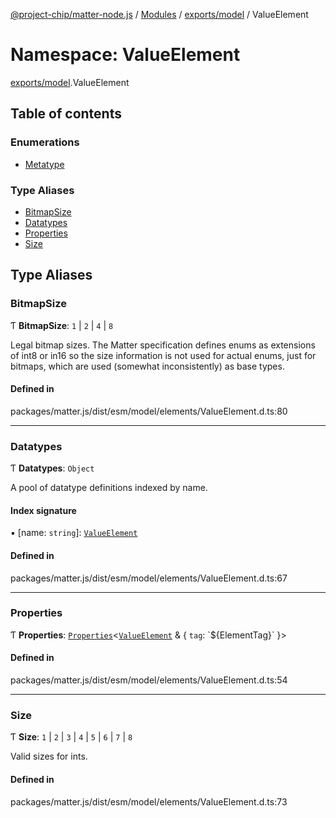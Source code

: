 [@project-chip/matter-node.js](../README.md) / [Modules](../modules.md) / [exports/model](exports_model.md) / ValueElement

# Namespace: ValueElement

[exports/model](exports_model.md).ValueElement

## Table of contents

### Enumerations

- [Metatype](../enums/exports_model.ValueElement.Metatype.md)

### Type Aliases

- [BitmapSize](exports_model.ValueElement.md#bitmapsize)
- [Datatypes](exports_model.ValueElement.md#datatypes)
- [Properties](exports_model.ValueElement.md#properties)
- [Size](exports_model.ValueElement.md#size)

## Type Aliases

### BitmapSize

Ƭ **BitmapSize**: ``1`` \| ``2`` \| ``4`` \| ``8``

Legal bitmap sizes.  The Matter specification defines enums as
extensions of int8 or in16 so the size information is not used for
actual enums, just for bitmaps, which are used (somewhat inconsistently)
as base types.

#### Defined in

packages/matter.js/dist/esm/model/elements/ValueElement.d.ts:80

___

### Datatypes

Ƭ **Datatypes**: `Object`

A pool of datatype definitions indexed by name.

#### Index signature

▪ [name: `string`]: [`ValueElement`](exports_model.md#valueelement)

#### Defined in

packages/matter.js/dist/esm/model/elements/ValueElement.d.ts:67

___

### Properties

Ƭ **Properties**: [`Properties`](exports_model.BaseElement.md#properties)\<[`ValueElement`](exports_model.md#valueelement) & \{ `tag`: \`$\{ElementTag}\`  }\>

#### Defined in

packages/matter.js/dist/esm/model/elements/ValueElement.d.ts:54

___

### Size

Ƭ **Size**: ``1`` \| ``2`` \| ``3`` \| ``4`` \| ``5`` \| ``6`` \| ``7`` \| ``8``

Valid sizes for ints.

#### Defined in

packages/matter.js/dist/esm/model/elements/ValueElement.d.ts:73

